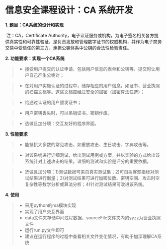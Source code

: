# 信息安全课程设计：CA 系统开发

**1. 题目：CA系统的设计和实现**

​        注：CA，Certificate Authority，电子认证服务或机构，为电子签名相关各方提供真实性和可靠性验证，是负责发放和管理数字证书的权威机构，并作为电子商务交易中受信任的第三方，承担公钥体系中公钥的合法性检验责任。

**2. 功能要求：实现一个CA系统**

> * 接受用户提交的认证申请，包括用户信息的表单和公钥等，提交时让用户自己产生公钥对；

> * 在对用户实施认证的过程中，储存相应的用户信息，如证书、营业执照的扫描文档等。这些文档应经过安全的加密（加密算法任选）；

> * 给通过认证的用户颁发证书；

> * 用户密钥丢失时，可以吊销证书，密钥作废。

> * 选做且加分项：交互友好的程序界面。

**3. 性能要求**

> * 能抵抗大多数的常见攻击，如重放攻击、生日攻击、字典攻击等。

> * 对该系统进行详细测试，给出测试用例或方案，并以实验的方式给出该系统针对上述攻击的结果。详细的测试和实验是评分的重要依据。

> * 选做且加分项：1)测试数据可来自真实测试集；2)可自拟客观指标对测试结果进行衡量；3)对测试结果可进行加密位数、密钥空间、攻击时空复杂性等数学分析或算法分析；4)针对测试结果可改进该系统。

**4. 使用**

> * 采用python的rsa模块实现
> * 实现了用户交互界面
> * data文件夹存储中间过程数据，sourceFile文件夹内的yyzz为营业执照文件
> * 运行run.py文件即可
> * 建议在运行程序的过程中查看相关文件变化情况，有助于加深理解CA系统